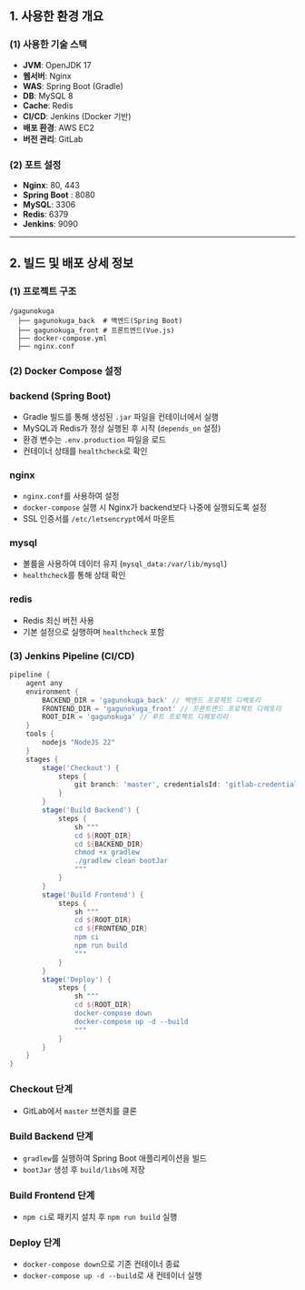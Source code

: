 ## 1. 사용한 환경 개요

### (1) 사용한 기술 스택

- **JVM**: OpenJDK 17
- **웹서버**: Nginx
- **WAS**: Spring Boot (Gradle)
- **DB**: MySQL 8
- **Cache**: Redis
- **CI/CD**: Jenkins (Docker 기반)
- **배포 환경**: AWS EC2 
- **버전 관리**: GitLab

### (2) 포트 설정

- **Nginx**: 80, 443
- **Spring Boot** : 8080 
- **MySQL**: 3306
- **Redis**: 6379
- **Jenkins**: 9090

---

## 2. 빌드 및 배포 상세 정보

### (1) 프로젝트 구조

```
/gagunokuga
  ├── gagunokuga_back  # 백엔드(Spring Boot)
  ├── gagunokuga_front # 프론트엔드(Vue.js)
  ├── docker-compose.yml
  ├── nginx.conf
```

### (2) Docker Compose 설정

### backend (Spring Boot)

- Gradle 빌드를 통해 생성된 `.jar` 파일을 컨테이너에서 실행
- MySQL과 Redis가 정상 실행된 후 시작 (`depends_on` 설정)
- 환경 변수는 `.env.production` 파일을 로드
- 컨테이너 상태를 `healthcheck`로 확인

### nginx

- `nginx.conf`를 사용하여 설정
- `docker-compose` 실행 시 Nginx가 backend보다 나중에 실행되도록 설정
- SSL 인증서를 `/etc/letsencrypt`에서 마운트

### mysql
- 볼륨을 사용하여 데이터 유지 (`mysql_data:/var/lib/mysql`)
- `healthcheck`를 통해 상태 확인

### redis

- Redis 최신 버전 사용
- 기본 설정으로 실행하며 `healthcheck` 포함

### (3) Jenkins Pipeline (CI/CD)
``` groovy
pipeline {
    agent any
    environment {
        BACKEND_DIR = 'gagunokuga_back' // 백엔드 프로젝트 디렉토리
        FRONTEND_DIR = 'gagunokuga_front' // 프론트엔드 프로젝트 디렉토리
        ROOT_DIR = 'gagunokuga' // 루트 프로젝트 디렉토리리
    }
    tools {
        nodejs "NodeJS 22"
    }
    stages {
        stage('Checkout') {
            steps {
                git branch: 'master', credentialsId: 'gitlab-credentials', url: 'https://lab.ssafy.com/s12-webmobile2-sub1/S12P11A607.git'
            }
        }
        stage('Build Backend') {
            steps {
                sh """
                cd ${ROOT_DIR}
                cd ${BACKEND_DIR}
                chmod +x gradlew  
                ./gradlew clean bootJar
                """
            }
        }
        stage('Build Frontend') {
            steps {
                sh """
                cd ${ROOT_DIR}
                cd ${FRONTEND_DIR}
                npm ci
                npm run build
                """
            }
        }
        stage('Deploy') {
            steps {
                sh """
                cd ${ROOT_DIR}
                docker-compose down
                docker-compose up -d --build
                """
            }
        }
    }
}

```

### Checkout 단계

- GitLab에서 `master` 브랜치를 클론

### Build Backend 단계

- `gradlew`를 실행하여 Spring Boot 애플리케이션을 빌드
- `bootJar` 생성 후 `build/libs`에 저장

### Build Frontend 단계

- `npm ci`로 패키지 설치 후 `npm run build` 실행

### Deploy 단계

- `docker-compose down`으로 기존 컨테이너 종료
- `docker-compose up -d --build`로 새 컨테이너 실행



